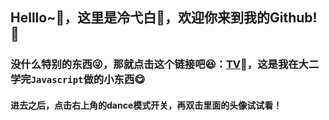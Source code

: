 ## Helllo~👋，这里是冷弋白👻，欢迎你来到我的Github! 🚀
### 没什么特别的东西😜，那就点击这个链接吧😆：[TV](lengyibai.gitee.io/tv)👾，这是我在大二学完`Javascript`做的小东西😋

#### 进去之后，点击右上角的dance模式开关，再双击里面的头像试试看！
